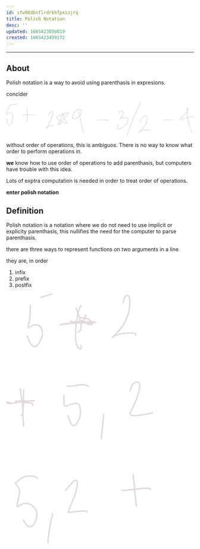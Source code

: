 ```yaml
---
id: sfw98dbnflrdrkhfpxszjrq
title: Polish Notation
desc: ''
updated: 1665423850819
created: 1665423459172
---
```


___

## About

Polish notation is a way to avoid using parenthasis in expresions.

concider

![alt](./assets/images/polish_example.svg)

without order of operations, this is ambiguos. There is no way to know what order to perform operations in.

**we** know how to use order of operations to add parenthasis, but computers have trouble with this idea.

Lots of exptra computation is needed in order to treat order of operations.

**enter polish notation**

## Definition

Polish notation is a notation where we do not need to use implicit or explicity parenthasis, this nullifies the need for the computer to parse parenthasis.

there are three ways to represent functions on two arguments in a line

they are, in order

1. infix
2. prefix
3. postfix

![alt](./assets/images/prepostin_example.svg)
